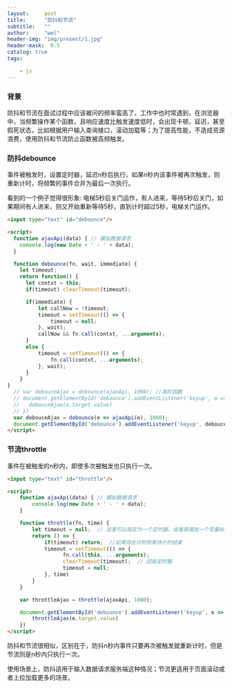 ```yaml
---
layout:     post
title:      "防抖和节流"
subtitle:   ""
author:     "wml"
header-img: "img/present/1.jpg"
header-mask:  0.5
catalog: true
tags:

    - js
---
```


### 背景

防抖和节流在面试过程中应该被问的频率蛮高了，工作中也时常遇到，在浏览器中，当频繁操作某个函数，且响应速度比触发速度低时，会出现卡顿，延迟，甚至假死状态，比如根据用户输入查询接口，滚动加载等；为了提高性能，不造成资源浪费，使用防抖和节流防止函数被高频触发。

### 防抖debounce

事件被触发时，设置定时器，延迟n秒后执行，如果n秒内该事件被再次触发，则重新计时，将频繁的事件合并为最后一次执行。

看到的一个例子觉得很形象: 电梯5秒后关门运作，有人进来，等待5秒后关门，如果期间有人进来，则又开始重新等待5秒，直到计时超过5秒，电梯关门运作。

```html
<input type="text" id="debounce"/>

<script>
  function ajaxApi(data) { // 模拟数据请求
    console.log(new Date + ' - ' + data);
  }

  function debounce(fn, wait, immediate) {
    let timeout;
    return function() {
      let contxt = this;
      if(timeout) clearTimeout(timeout);

      if(immediate) {
          let callNow = !timeout;
          timeout = setTimeout(() => {
              timeout = null;
          }, wait);
          callNow && fn.call(contxt, ...arguments);
      }
      else {
          timeout = setTimeout(() => {
              fn.call(contxt, ...arguments);
          }, wait);
      }
    } 
}
  // var debouceAjax = debounce(ajaxApi, 1000); //高阶函数
  // document.getElementById('debounce').addEventListener('keyup', e => {
  //   debouceAjax(e.target.value)
  // })
  var debouceAjax = debounce(e => ajaxApi(e), 1000); 
  document.getElementById('debounce').addEventListener('keyup', debouceAjax);
</script>
```

### 节流throttle

事件在被触发的n秒内，即使多次被触发也只执行一次。

```html
<input type="text" id="throttle"/>

<script>
    function ajaxApi(data) { // 模拟数据请求
        console.log(new Date + ' - ' + data);
    }

    function throttle(fn, time) {
        let timeout = null;  // 这里可以指定为一个定时器，或者直接加一个变量标识也行，原理都是一样
        return () => {
            if(timeout) return;  //如果存在计时则等待计时结束
            timeout = setTimeout(() => {
                  fn.call(this, ...arguments);
                  clearTimeout(timeout);  // 回收定时器
                  timeout = null;
            }, time)
        }
    }

    var throttleAjax = throttle(ajaxApi, 1000);

    document.getElementById('debounce').addEventListener('keyup', e => {
        throttleAjax(e.target.value)
    })
</script>
```

防抖和节流很相似，区别在于，防抖n秒内事件只要再次被触发就重新计时，但是节流则是n秒内只执行一次。

使用场景上，防抖适用于输入数据请求服务端这种情况；节流更适用于页面滚动或者上拉加载更多的场景。
